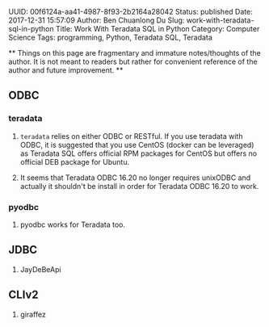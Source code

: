UUID: 00f6124a-aa41-4987-8f93-2b2164a28042
Status: published
Date: 2017-12-31 15:57:09
Author: Ben Chuanlong Du
Slug: work-with-teradata-sql-in-python
Title: Work With Teradata SQL in Python
Category: Computer Science
Tags: programming, Python, Teradata SQL, Teradata

**
Things on this page are
fragmentary and immature notes/thoughts of the author.
It is not meant to readers
but rather for convenient reference of the author and future improvement.
**

## ODBC

### teradata

1. `teradata` relies on either ODBC or RESTful.
    If you use teradata with ODBC,
    it is suggested that you use CentOS (docker can be leveraged) as Teradata SQL offers official RPM packages for CentOS
    but offers no official DEB package for Ubuntu.

2. It seems that Teradata ODBC 16.20 no longer requires unixODBC
    and actually it shouldn't be install in order for Teradata ODBC 16.20 to work.

### pyodbc

1. pyodbc works for Teradata too.

## JDBC

1. JayDeBeApi

## CLIv2

1. giraffez
